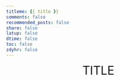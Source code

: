 ```yaml
---
titleme: {{ title }}
comments: false
recommended_posts: false
share: false
latup: false
dtime: false
toc: false
zdyhr: false
---
```


<center><font size="6">TITLE</center><br>